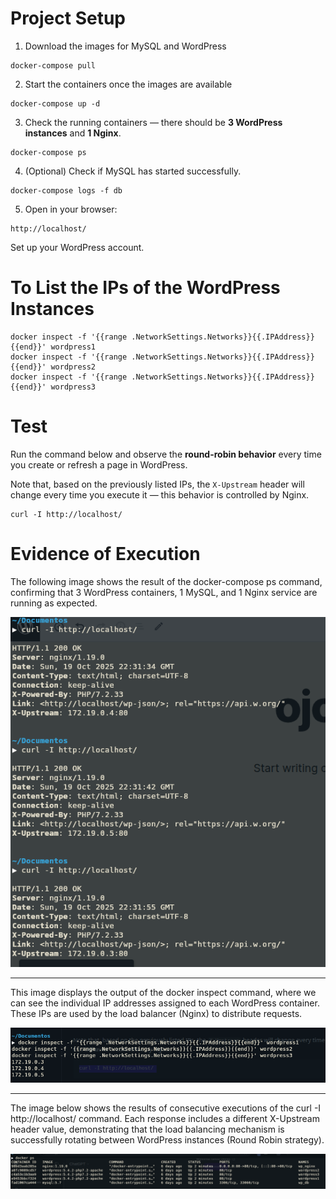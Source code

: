 # Project Setup

1. Download the images for MySQL and WordPress

```
docker-compose pull
```

2. Start the containers once the images are available

```
docker-compose up -d
```

3. Check the running containers — there should be **3 WordPress instances** and **1 Nginx**.

```
docker-compose ps
```

4. (Optional) Check if MySQL has started successfully.

```
docker-compose logs -f db
```

5. Open in your browser:

```
http://localhost/
```

Set up your WordPress account.

# To List the IPs of the WordPress Instances

```
docker inspect -f '{{range .NetworkSettings.Networks}}{{.IPAddress}}{{end}}' wordpress1
docker inspect -f '{{range .NetworkSettings.Networks}}{{.IPAddress}}{{end}}' wordpress2
docker inspect -f '{{range .NetworkSettings.Networks}}{{.IPAddress}}{{end}}' wordpress3
```

# Test

Run the command below and observe the **round-robin behavior** every time you create or refresh a page in WordPress.

Note that, based on the previously listed IPs, the `X-Upstream` header will change every time you execute it — this behavior is controlled by Nginx.

```
curl -I http://localhost/
```

# Evidence of Execution

The following image shows the result of the docker-compose ps command, confirming that 3 WordPress containers, 1 MySQL, and 1 Nginx service are running as expected.

![Docker ps](./images/image_1.png)

---

This image displays the output of the docker inspect command, where we can see the individual IP addresses assigned to each WordPress container.
These IPs are used by the load balancer (Nginx) to distribute requests.

![Containers running](./images/image_2.png)

---

The image below shows the results of consecutive executions of the curl -I http://localhost/ command.
Each response includes a different X-Upstream header value, demonstrating that the load balancing mechanism is successfully rotating between WordPress instances (Round Robin strategy).

![Round Robin behavior](./images/image_3.png)
